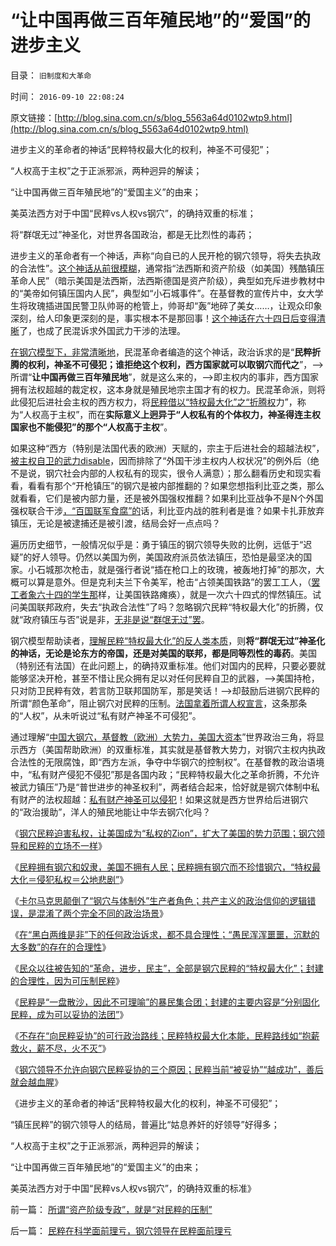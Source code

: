 # “让中国再做三百年殖民地”的“爱国”的进步主义

目录： `旧制度和大革命` 

时间： `2016-09-10 22:08:24` 

原文链接：[http://blog.sina.com.cn/s/blog_5563a64d0102wtp9.html](http://blog.sina.com.cn/s/blog_5563a64d0102wtp9.html)

进步主义的革命者的神话“民粹特权最大化的权利，神圣不可侵犯”；

“人权高于主权”之于正派邪派，两种迥异的解读；

“让中国再做三百年殖民地”的“爱国主义”的由来；

美英法西方对于中国“民粹vs人权vs钢穴”，的确持双重的标准；

将“群氓无过”神圣化，对世界各国政治，都是无比烈性的毒药；

进步主义的革命者有一个神话，声称“向自已的人民开枪的钢穴领导，将失去执政的合法性”。[这个神话从前很模糊](../../../2009/7/12/政府依法执法不是镇压.md)，通常指“法西斯和资产阶级（如美国）残酷镇压革命人民”（暗示美国是法西斯，法西斯德国是资产阶级），典型如充斥进步教材中的“美帝如何镇压国内人民”，典型如“小石城事件”。在基督教的宣传片中，女大学生将玫瑰插进国民警卫队帅哥的枪管上，帅哥却“轰”地碎了美女……，让观众印象深刻，给人印象更深刻的是，事实根本不是那回事！[这个神话在六十四日后变得清晰](http://darthvad.blog.163.com/blog/static/5339947020094251031015/)了，也成了民混诉求外国武力干涉的法理。

[在钢穴模型下，非常清晰地](../../../2016/9/8/民粹路线如“抱薪救火，薪不尽，火不灭”；.md)，民混革命者编造的这个神话，政治诉求的是“**民粹折腾的权利，神圣不可侵犯；谁拒绝这个权利，西方国家就可以取钢穴而代之**”，——>所谓“**让中国再做三百年殖民地**”，就是这么来的，——>即主权内的事非，西方国家拥有法权超越的裁定权，这本身就是殖民地宗主国才有的权力。民混革命派，则将此侵犯后进社会主权的西方权力，将[民粹借以“特权最大化”之“折腾权](../../../2016/9/7/民粹是“一盘散沙，因此不可理喻”的暴民集合团；.md)力”，称为“人权高于主权”，而在**实际意义上迥异于“人权私有的个体权力，神圣得连主权国家也不能侵犯”的那个“人权高于主权**”。

如果这种“西方（特别是法国代表的欧洲）天赋的，宗主于后进社会的超越法权”，[被主权自卫的武力disable](../../../2011/4/2/国际法不相信眼泪，主权无弱者.md)，因而排除了“外国干涉主权内人权状况”的例外后（绝不是说，钢穴社会内部的人权私有的现实，很令人满意）；那么翻看历史和现实看看，看看有那个“开枪镇压”的钢穴是被内部推翻的？如果您想指利比亚之类，那么就看看，它们是被内部力量，还是被外国强权推翻？如果利比亚战争不是N个外国强权联合干涉[，“百国联军食腐”的](../../../2016/5/7/利比亚战争的危险性，及对中国而言，危险的有限性；.md)话，利比亚内战的胜利者是谁？如果卡扎菲放弃镇压，无论是被逮捕还是被引渡，结局会好一点点吗？

遍历历史细节，一般情况似乎是：勇于镇压的钢穴领导失败的比例，远低于“迟疑”的好人领导。仍然以美国为例，美国政府派员依法镇压，恐怕是最坚决的国家。小石城那次枪击，就是强行者说“插在枪口上的玫瑰，被轰地打掉”的那次，大概可以算是意外。但是克利夫兰下令美军，枪击“占领美国铁路”的罢工工人，（[罢工者象六十四的学生那](../../../2009/6/9/历史教科书的致命误导.md)样，让美国铁路瘫痪），就是一次六十四式的悍然镇压。试问美国联邦政府，失去“执政合法性”了吗？忽略钢穴民粹“特权最大化”的折腾，仅就“政府镇压与否”说是非，[无非是说“群氓无过”罢](../../../2016/4/14/利比亚战争：文革恶习！岂止在中华？.md)。

钢穴模型帮助读者，[理解民粹“特权最大化”的反人类本质](../../../2016/9/2/钢穴民粹迫害私权，扩大了美国的势力范围.md)，则**将“群氓无过”神圣化的神话，无论是论东方的帝国，还是对美国的联邦，都是同等烈性的毒药**。美国（特别还有法国）在此问题上，的确持双重标准。他们对国内的民粹，只要必要就能够坚决开枪，甚至不惜让民众拥有足以对任何民粹自卫的武器，——>美国持枪，只对防卫民粹有效，若言防卫联邦国防军，那是笑话！——>却鼓励后进钢穴民粹的所谓“颜色革命”，阻止钢穴对民粹的压制。[法国拿着所谓人权宣言](../../../2013/3/19/《人权宣言》的政治诉求是奴隶制.md)，这条那条的“人权”，从未听说过“私有财产神圣不可侵犯”。

通过理解“[中国大钢穴，基督教（欧洲）大势力，美国大资本](../../../2016/8/21/“大钢穴，大势力，大资本”都支持威斯特法利亚－雅尔塔条约体系.md)”世界政治三角，将显示西方（美国帮助欧洲）的双重标准，其实就是基督教大势力，对钢穴主权内执政合法性的无限腐蚀，即“西方左派，争夺中华钢穴的控制权”。在基督教的政治语境中，“私有财产侵犯不侵犯”那是各国内政；“民粹特权最大化之革命折腾，不允许被武力镇压”乃是“普世进步的神圣权利”，两者结合起来，恰好就是钢穴体制中私有财产的法权超越：[私有财产神圣可以侵犯](../../../2016/9/3/民粹拥有钢穴和奴隶，美国不拥有人民；.md)！如果这就是西方世界给后进钢穴的“政治援助”，洋人的殖民地能让中华去钢穴化吗？

《[钢穴民粹迫害私权，让美国成为“私权的Zion”，扩大了美国的势力范围；钢穴领导和民粹的立场不一样](../../../2016/9/2/钢穴民粹迫害私权，扩大了美国的势力范围.md)》

《[民粹拥有钢穴和奴隶，美国不拥有人民；民粹拥有钢穴而不珍惜钢穴，“特权最大化＝侵犯私权＝公地悲剧”](../../../2016/9/3/民粹拥有钢穴和奴隶，美国不拥有人民；.md)》

《[卡尔马克思颠倒了“钢穴与体制外”生产者角色；共产主义的政治信仰的逻辑错误，是混淆了两个完全不同的政治场景](../../../2016/9/4/重温“特权最大化定理”：钢穴就是已经实现的共产主义.md)》

《[在“黑白两维是非”下的任何政治诉求，都不具合理性；“愚民浑浑噩噩，沉默的大多数”的存在的合理性](../../../2016/9/5/“愚民浑浑噩噩，沉默的大多数”和中庸之道，其存在的合理性，.md)》

《[民众以往被告知的“革命，进步，民主”，全部是钢穴民粹的“特权最大化”；封建的合理性，因为可压制民粹](../../../2016/9/6/“大革命，进步”，全部是钢穴民粹的“特权最大化”；.md)》

《[民粹是“一盘散沙，因此不可理喻”的暴民集合团；封建的主要内容是“分别固化民粹，成为可以妥协的法团”](../../../2016/9/7/民粹是“一盘散沙，因此不可理喻”的暴民集合团；.md)》

《[不存在“向民粹妥协”的可行政治路线；民粹特权最大化本能，民粹路线如“抱薪救火，薪不尽，火不灭”](../../../2016/9/8/民粹路线如“抱薪救火，薪不尽，火不灭”；.md)》

《[钢穴领导不允许向钢穴民粹妥协的三个原因；民粹当前“被妥协”“越成功”，善后就会越血腥](../../../2016/9/9/民粹在科学面前理亏，钢穴领导在民粹面前理亏.md)》

《进步主义的革命者的神话“民粹特权最大化的权利，神圣不可侵犯”；

“镇压民粹”的钢穴领导人的结局，普遍比“姑息养奸的好领导”好得多；

“人权高于主权”之于正派邪派，两种迥异的解读；

“让中国再做三百年殖民地”的“爱国主义”的由来；

美英法西方对于中国“民粹vs人权vs钢穴”，的确持双重的标准》

前一篇： [所谓“资产阶级专政”，就是“对民粹的压制”](../../../2016/9/11/所谓“资产阶级专政”，就是“对民粹的压制”.md)

后一篇： [民粹在科学面前理亏，钢穴领导在民粹面前理亏](../../../2016/9/9/民粹在科学面前理亏，钢穴领导在民粹面前理亏.md)

